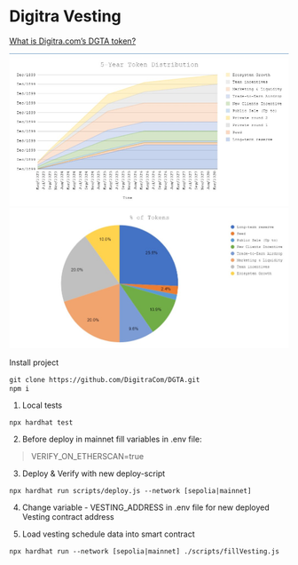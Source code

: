 # Digitra Vesting

[What is Digitra.com’s DGTA token?](https://www.digitra.com/en/article/what-is-digitra-coms-dgta-token/)

![Tokenomics](img/chart1.jpg)  
![Tokenomics](img/chart2.jpg)  

Install project

```shell
git clone https://github.com/DigitraCom/DGTA.git
npm i
```

1. Local tests

```shell
npx hardhat test
```

2. Before deploy in mainnet fill variables in .env file:
> VERIFY_ON_ETHERSCAN=true

3. Deploy & Verify with new deploy-script

```shell
npx hardhat run scripts/deploy.js --network [sepolia|mainnet]
```

4. Change variable - VESTING_ADDRESS in .env file for new deployed Vesting contract address

5. Load vesting schedule data into smart contract

```shell
npx hardhat run --network [sepolia|mainnet] ./scripts/fillVesting.js
```